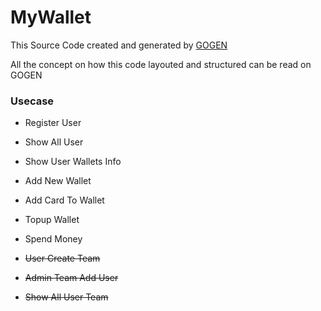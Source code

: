 # MyWallet

This Source Code created and generated by [GOGEN](https://github.com/mirzaakhena/gogen)

All the concept on how this code layouted and structured can be read on GOGEN 

### Usecase 
- Register User
- Show All User
- Show User Wallets Info 
- Add New Wallet
- Add Card To Wallet
- Topup Wallet
- Spend Money


- ~~User Create Team~~
- ~~Admin Team Add User~~
- ~~Show All User Team~~